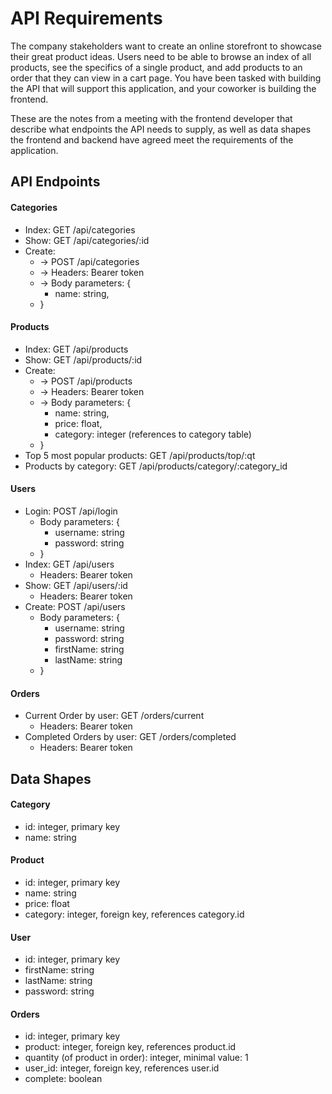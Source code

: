 # API Requirements

The company stakeholders want to create an online storefront to showcase their great product ideas. Users need to be able to browse an index of all products, see the specifics of a single product, and add products to an order that they can view in a cart page. You have been tasked with building the API that will support this application, and your coworker is building the frontend.

These are the notes from a meeting with the frontend developer that describe what endpoints the API needs to supply, as well as data shapes the frontend and backend have agreed meet the requirements of the application.

## API Endpoints

#### Categories

- Index: GET /api/categories
- Show: GET /api/categories/:id
- Create:
  - -> POST /api/categories
  - -> Headers: Bearer token
  - -> Body parameters: {
    - name: string,
  - }

#### Products

- Index: GET /api/products
- Show: GET /api/products/:id
- Create:
  - -> POST /api/products
  - -> Headers: Bearer token
  - -> Body parameters: {
    - name: string,
    - price: float,
    - category: integer (references to category table)
  - }
- Top 5 most popular products: GET /api/products/top/:qt
- Products by category: GET /api/products/category/:category_id

#### Users

- Login: POST /api/login
  - Body parameters: {
    - username: string
    - password: string
  - }
- Index: GET /api/users
  - Headers: Bearer token
- Show: GET /api/users/:id
  - Headers: Bearer token
- Create: POST /api/users
  - Body parameters: {
    - username: string
    - password: string
    - firstName: string
    - lastName: string
  - }

#### Orders

- Current Order by user: GET /orders/current
  - Headers: Bearer token
- Completed Orders by user: GET /orders/completed
  - Headers: Bearer token

## Data Shapes

#### Category

- id: integer, primary key
- name: string

#### Product

- id: integer, primary key
- name: string
- price: float
- category: integer, foreign key, references category.id

#### User

- id: integer, primary key
- firstName: string
- lastName: string
- password: string

#### Orders

- id: integer, primary key
- product: integer, foreign key, references product.id
- quantity (of product in order): integer, minimal value: 1
- user_id: integer, foreign key, references user.id
- complete: boolean
